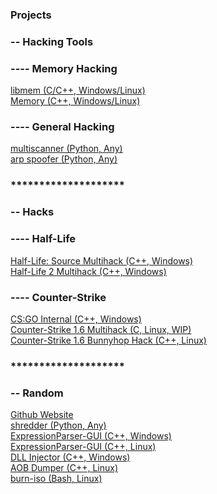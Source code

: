 ### Projects

### -- Hacking Tools
### ---- Memory Hacking
<a href="https://github.com/rdbo/libmem">libmem (C/C++, Windows/Linux)</a>  
<a href="https://github.com/rdbo/Memory">Memory (C++, Windows/Linux)</a>  
### ---- General Hacking
<a href="https://github.com/rdbo/multiscanner.py">multiscanner (Python, Any)</a>  
<a href="https://github.com/rdbo/arp_spoofer.py">arp spoofer   (Python, Any)</a>  
### \*\*\*\*\*\*\*\*\*\*\*\*\*\*\*\*\*\*\*\*
### -- Hacks
### ---- Half-Life
<a href="https://github.com/rdbo/Half-Life-Source-Multihack">Half-Life: Source Multihack (C++, Windows)</a>  
<a href="https://github.com/rdbo/Half-Life-2-Multihack">Half-Life 2 Multihack (C++, Windows)</a>  

### ---- Counter-Strike
<a href="https://github.com/rdbo/CSGO-Internal">CS:GO Internal (C++, Windows)</a>  
<a href="https://github.com/rdbo/cstrike-multihack-linux">Counter-Strike 1.6 Multihack (C, Linux, WIP)</a>  
<a href="https://github.com/rdbo/multiscanner.py">Counter-Strike 1.6 Bunnyhop Hack (C++, Linux)</a>  
### \*\*\*\*\*\*\*\*\*\*\*\*\*\*\*\*\*\*\*\*
### -- Random
<a href="https://rdbo.github.io">Github Website</a>  
<a href="https://github.com/rdbo/shredder.py">shredder (Python, Any)</a>  
<a href="https://github.com/rdbo/ExpressionParser-GUI">ExpressionParser-GUI (C++, Windows)</a>  
<a href="https://github.com/rdbo/ExpressionParser-GUI-Allegro5">ExpressionParser-GUI (C++, Linux)</a>  
<a href="https://github.com/rdbo/DLL-Injector">DLL Injector (C++, Windows)</a>  
<a href="https://github.com/rdbo/AOB-Dumper-Linux">AOB Dumper (C++, Linux)</a>  
<a href="https://github.com/rdbo/burn-iso">burn-iso (Bash, Linux)</a>  
